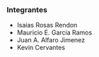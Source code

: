### Integrantes

* Isaias Rosas Rendon
* Mauricio E. Garcia Ramos
* Juan A. Alfaro Jimenez 
* Kevin Cervantes 
